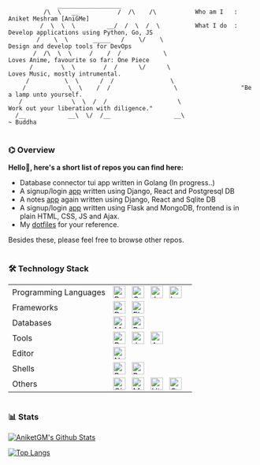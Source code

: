 ```
              __________________ 
          /\  \   __           /  /\    /\           Who am I   : Aniket Meshram [AniGMe]
         /  \  \  \         __/  /  \  /  \          What I do  : Develop applications using Python, Go, JS
        /    \  \       _____   /    \/    \                      Design and develop tools for DevOps
       /  /\  \  \     /    /  /            \                     Loves Anime, favourite so far: One Piece
      /        \  \        /  /      \/      \                    Loves Music, mostly intrumental.
     /          \  \      /  /                \
    /            \  \    /  /                  \                  "Be a lamp unto yourself.
   /              \  \  /  /                    \                  Work out your liberation with diligence."
  /__            __\  \/  /__                  __\                                                  ~ Buddha
```
#
### ⌬ Overview

**Hello👋, here's a short list of repos you can find here:**

  - Database connector tui app written in Golang (In progress..)
  - A signup/login [app](https://github.com/aniketgm/LoginApp-DRP) written using Django, React and Postgresql DB
  - A notes [app](https://github.com/aniketgm/NotesApp-DjangoReact) again written using Django, React and Sqlite DB
  - A signup/login [app](https://github.com/aniketgm/devops-flask-mongodb) written using Flask and MongoDB, frontend is in plain HTML, CSS, JS and Ajax.
  - My [dotfiles](https://github.com/aniketgm/dotfiles) for your reference.

Besides these, please feel free to browse other repos.

#
### 🛠 Technology Stack

<table>
    <tr>
        <td>Programming Languages</td>
        <td>
            <img align="left" alt="Python" width="25px" style="padding-right:10px;" src="https://cdn.jsdelivr.net/gh/devicons/devicon/icons/python/python-original.svg" />
            <img align="left" alt="Go" width="25px" style="padding-right:10px;" src="https://cdn.jsdelivr.net/gh/devicons/devicon/icons/go/go-original.svg" />
            <img align="left" alt="JavaScript" width="25px" style="padding-right:10px;" src="https://cdn.jsdelivr.net/gh/devicons/devicon/icons/javascript/javascript-original.svg" />
            <img align="left" alt="Lua" width="25px" style="padding-right:10px;" src="https://cdn.jsdelivr.net/gh/devicons/devicon/icons/lua/lua-original.svg" />
        </td>
    <tr>
    <tr>
        <td>Frameworks</td>
        <td>
            <img align="left" alt="DRF" width="25px" style="padding-right:10px;" src="https://cdn.jsdelivr.net/gh/devicons/devicon/icons/djangorest/djangorest-plain.svg" />
            <img align="left" alt="Flask" width="25px" style="padding-right:10px;" src="https://cdn.jsdelivr.net/gh/devicons/devicon/icons/flask/flask-original.svg" />
        </td>
    </tr>
    <tr>
        <td>Databases</td>
        <td>
            <img align="left" alt="Mongodb" width="25px" style="padding-right:10px;" src="https://cdn.jsdelivr.net/gh/devicons/devicon/icons/mongodb/mongodb-original.svg" />
            <img align="left" alt="Postgresql" width="25px" style="padding-right:10px;" src="https://cdn.jsdelivr.net/gh/devicons/devicon/icons/postgresql/postgresql-original.svg" />
        </td>
    </tr>
    <tr>
        <td>Tools</td>
        <td>
            <img align="left" alt="Docker" width="25px" style="padding-right:10px;" src="https://cdn.jsdelivr.net/gh/devicons/devicon/icons/docker/docker-original.svg" />
            <img align="left" alt="Jenkins" width="25px" style="padding-right:10px;" src="https://cdn.jsdelivr.net/gh/devicons/devicon/icons/jenkins/jenkins-original.svg" />
            <img align="left" alt="Ansible" width="25px" style="padding-right:10px;" src="https://cdn.jsdelivr.net/gh/devicons/devicon/icons/ansible/ansible-original.svg" />
        </td>
    </tr>
    <tr>
        <td>Editor</td>
        <td>
            <img align="left" alt="Neovim" width="25px" style="padding-right:10px;" src="https://cdn.jsdelivr.net/gh/devicons/devicon/icons/neovim/neovim-original.svg" />
        </td>
    </tr>
    <tr>
        <td>Shells</td>
        <td>
            <img align="left" alt="Bash" width="25px" style="padding-right:10px;" src="https://cdn.jsdelivr.net/gh/devicons/devicon/icons/bash/bash-original.svg" />
            <img align="left" alt="PowerShell" width="25px" style="padding-right:10px;" src="https://cdn.jsdelivr.net/gh/devicons/devicon/icons/powershell/powershell-original.svg" />
        </td>
    </tr>
    <tr>
        <td>Others</td>
        <td>
            <img align="left" alt="Git" width="25px" style="padding-right:10px;" src="https://cdn.jsdelivr.net/gh/devicons/devicon/icons/git/git-original.svg" />
            <img align="left" alt="Markdown" width="25px" style="padding-right:10px;" src="https://cdn.jsdelivr.net/gh/devicons/devicon/icons/markdown/markdown-original.svg" />
            <img align="left" alt="Html" width="25px" style="padding-right:10px;" src="https://cdn.jsdelivr.net/gh/devicons/devicon/icons/html5/html5-original.svg" />
            <img align="left" alt="Css" width="25px" style="padding-right:10px;" src="https://cdn.jsdelivr.net/gh/devicons/devicon/icons/css3/css3-original.svg" />
        </td>
    </tr>
</table>

#
### 📊 Stats

[![AniketGM's Github Stats](https://github-readme-stats.vercel.app/api?username=aniketgm&count_private=true&show_icons=true&theme=radical)](https://github.com/aniketgm)

[![Top Langs](https://github-readme-stats.vercel.app/api/top-langs/?username=aniketgm)](https://github.com/aniketgm)

<!--
``` 
            +++++++++++++++++++++            +++++++++++++++++++++++++++++++++++++++++++++++
           + _____________     +            + __    _____________    ________________     +
          + /  _______   /\   +            + /_/\  /  _______   /\  /  ____  ____   /\   +
         + /  /\_____/  / /  ++++++++++++++  \_\/ /  /\_____/__/ / /  /\__/ /\__/  / /  ++++++++++++++
        + /  /_/____/  / / __        __    __    /  / /     \__\/ /  / / / / / /  / / _________     +
       + /  _______   / / /  \      / /\  / /\  /  / / ______    /  / / /_/ / /  / / / _______/\   +
      + /  /\_____/  / / / /\ \    / / / / / / /  / / /__   /\  /  / /  \_\/ /  / / / /______ \/  +
     + /  / /    /  / / / / /\ \  / / / / / / /  / /    /  / / /  / /       /  / / / _______/\   +
    + /  / /    /  / / / / /  \ \/ / / / / / /  /_/____/  / / /  / /       /  / / / /______ \/  +
   + /__/ /    /__/ / /_/ /    \__/ / /_/ / /____________/ / /__/ /       /__/ / /________/\   +
  +  \__\/     \__\/  \_\/      \_\/  \_\/  \____________\/  \__\/        \__\/  \________\/  +
 +                                                                                           +
+++++++++++++++++++++++++++++++++++++++++++++++++++++++++++++++++++++++++++++++++++++++++++++
```
# What I do

  - By profession, I'm a [Python](https://www.python.org)🐍 Developer, working on web frameworks like - [Flask](https://flask.palletsprojects.com/en/2.0.x/) and [Django](https://www.djangoproject.com).
  - I'm also into DevOps CI/CD pipelines using Jenkins, Docker, Ansible and Kubernetes.
  - I use [Neovim](https://neovim.io/) for software development, notetaking, etc.
-->
